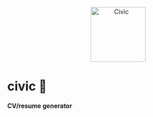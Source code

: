 <p align="center">
  <a href="https://github.com/mpieczaba/civic">
    <img alt="Civic" height="125" src="https://raw.githubusercontent.com/mpieczaba/civic/assets/logo.png">
  </a>
</p>

# civic 🚙
**CV/resume generator**
